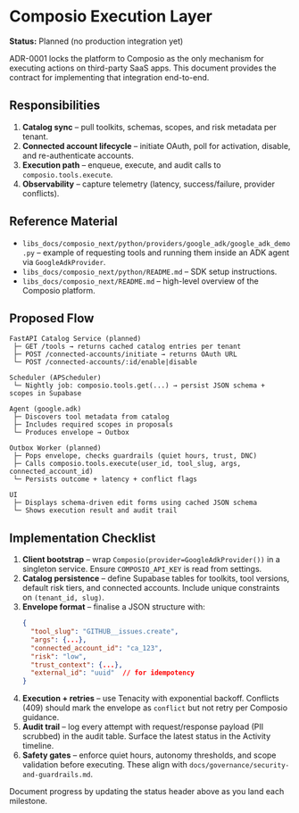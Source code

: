 # Composio Execution Layer

**Status:** Planned (no production integration yet)

ADR-0001 locks the platform to Composio as the only mechanism for executing actions on
third-party SaaS apps. This document provides the contract for implementing that
integration end-to-end.

## Responsibilities

1. **Catalog sync** – pull toolkits, schemas, scopes, and risk metadata per tenant.
2. **Connected account lifecycle** – initiate OAuth, poll for activation, disable, and
   re-authenticate accounts.
3. **Execution path** – enqueue, execute, and audit calls to `composio.tools.execute`.
4. **Observability** – capture telemetry (latency, success/failure, provider conflicts).

## Reference Material

- `libs_docs/composio_next/python/providers/google_adk/google_adk_demo.py` – example of
  requesting tools and running them inside an ADK agent via `GoogleAdkProvider`.
- `libs_docs/composio_next/python/README.md` – SDK setup instructions.
- `libs_docs/composio_next/README.md` – high-level overview of the Composio platform.

## Proposed Flow

```
FastAPI Catalog Service (planned)
 ├─ GET /tools → returns cached catalog entries per tenant
 ├─ POST /connected-accounts/initiate → returns OAuth URL
 └─ POST /connected-accounts/:id/enable|disable

Scheduler (APScheduler)
 └─ Nightly job: composio.tools.get(...) → persist JSON schema + scopes in Supabase

Agent (google.adk)
 ├─ Discovers tool metadata from catalog
 ├─ Includes required scopes in proposals
 └─ Produces envelope → Outbox

Outbox Worker (planned)
 ├─ Pops envelope, checks guardrails (quiet hours, trust, DNC)
 ├─ Calls composio.tools.execute(user_id, tool_slug, args, connected_account_id)
 └─ Persists outcome + latency + conflict flags

UI
 ├─ Displays schema-driven edit forms using cached JSON schema
 └─ Shows execution result and audit trail
```

## Implementation Checklist

1. **Client bootstrap** – wrap `Composio(provider=GoogleAdkProvider())` in a singleton
   service. Ensure `COMPOSIO_API_KEY` is read from settings.
2. **Catalog persistence** – define Supabase tables for toolkits, tool versions, default
   risk tiers, and connected accounts. Include unique constraints on `(tenant_id, slug)`.
3. **Envelope format** – finalise a JSON structure with:
   ```json
   {
     "tool_slug": "GITHUB__issues.create",
     "args": {...},
     "connected_account_id": "ca_123",
     "risk": "low",
     "trust_context": {...},
     "external_id": "uuid"  // for idempotency
   }
   ```
4. **Execution + retries** – use Tenacity with exponential backoff. Conflicts (409)
   should mark the envelope as `conflict` but not retry per Composio guidance.
5. **Audit trail** – log every attempt with request/response payload (PII scrubbed) in
   the audit table. Surface the latest status in the Activity timeline.
6. **Safety gates** – enforce quiet hours, autonomy thresholds, and scope validation
   before executing. These align with `docs/governance/security-and-guardrails.md`.

Document progress by updating the status header above as you land each milestone.
